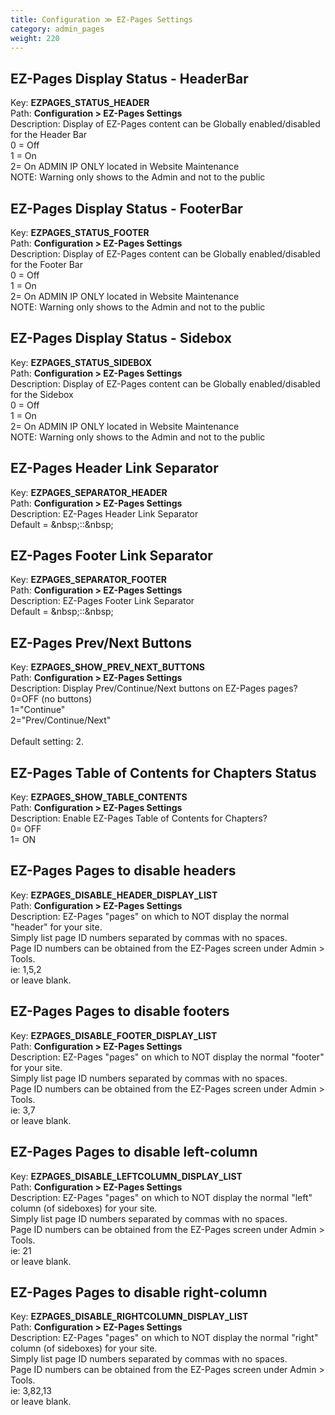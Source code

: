 ```yaml
---
title: Configuration ≫ EZ-Pages Settings
category: admin_pages
weight: 220 
---
```


<h2 id="ezpages_display_status__headerbar">EZ-Pages Display Status - HeaderBar</h2>

<div class='indent'>Key: <b>EZPAGES_STATUS_HEADER</b><br />
Path: <b>Configuration > EZ-Pages Settings</b><br />
Description: Display of EZ-Pages content can be Globally enabled/disabled for the Header Bar<br />0 = Off<br />1 = On<br />2= On ADMIN IP ONLY located in Website Maintenance<br />NOTE: Warning only shows to the Admin and not to the public</div>


<h2 id="ezpages_display_status__footerbar">EZ-Pages Display Status - FooterBar</h2>

<div class='indent'>Key: <b>EZPAGES_STATUS_FOOTER</b><br />
Path: <b>Configuration > EZ-Pages Settings</b><br />
Description: Display of EZ-Pages content can be Globally enabled/disabled for the Footer Bar<br />0 = Off<br />1 = On<br />2= On ADMIN IP ONLY located in Website Maintenance<br />NOTE: Warning only shows to the Admin and not to the public</div>


<h2 id="ezpages_display_status__sidebox">EZ-Pages Display Status - Sidebox</h2>

<div class='indent'>Key: <b>EZPAGES_STATUS_SIDEBOX</b><br />
Path: <b>Configuration > EZ-Pages Settings</b><br />
Description: Display of EZ-Pages content can be Globally enabled/disabled for the Sidebox<br />0 = Off<br />1 = On<br />2= On ADMIN IP ONLY located in Website Maintenance<br />NOTE: Warning only shows to the Admin and not to the public</div>


<h2 id="ezpages_header_link_separator">EZ-Pages Header Link Separator</h2>

<div class='indent'>Key: <b>EZPAGES_SEPARATOR_HEADER</b><br />
Path: <b>Configuration > EZ-Pages Settings</b><br />
Description: EZ-Pages Header Link Separator<br />Default = &amp;nbsp;::&amp;nbsp;</div>


<h2 id="ezpages_footer_link_separator">EZ-Pages Footer Link Separator</h2>

<div class='indent'>Key: <b>EZPAGES_SEPARATOR_FOOTER</b><br />
Path: <b>Configuration > EZ-Pages Settings</b><br />
Description: EZ-Pages Footer Link Separator<br />Default = &amp;nbsp;::&amp;nbsp;</div>


<h2 id="ezpages_prevnext_buttons">EZ-Pages Prev/Next Buttons</h2>

<div class='indent'>Key: <b>EZPAGES_SHOW_PREV_NEXT_BUTTONS</b><br />
Path: <b>Configuration > EZ-Pages Settings</b><br />
Description: Display Prev/Continue/Next buttons on EZ-Pages pages?<br />0=OFF (no buttons)<br />1="Continue"<br />2="Prev/Continue/Next"<br /><br />Default setting: 2.</div>


<h2 id="ezpages_table_of_contents_for_chapters_status">EZ-Pages Table of Contents for Chapters Status</h2>

<div class='indent'>Key: <b>EZPAGES_SHOW_TABLE_CONTENTS</b><br />
Path: <b>Configuration > EZ-Pages Settings</b><br />
Description: Enable EZ-Pages Table of Contents for Chapters?<br />0= OFF<br />1= ON</div>


<h2 id="ezpages_pages_to_disable_headers">EZ-Pages Pages to disable headers</h2>

<div class='indent'>Key: <b>EZPAGES_DISABLE_HEADER_DISPLAY_LIST</b><br />
Path: <b>Configuration > EZ-Pages Settings</b><br />
Description: EZ-Pages "pages" on which to NOT display the normal "header" for your site.<br />Simply list page ID numbers separated by commas with no spaces.<br />Page ID numbers can be obtained from the EZ-Pages screen under Admin > Tools.<br />ie: 1,5,2<br />or leave blank.</div>


<h2 id="ezpages_pages_to_disable_footers">EZ-Pages Pages to disable footers</h2>

<div class='indent'>Key: <b>EZPAGES_DISABLE_FOOTER_DISPLAY_LIST</b><br />
Path: <b>Configuration > EZ-Pages Settings</b><br />
Description: EZ-Pages "pages" on which to NOT display the normal "footer" for your site.<br />Simply list page ID numbers separated by commas with no spaces.<br />Page ID numbers can be obtained from the EZ-Pages screen under Admin > Tools.<br />ie: 3,7<br />or leave blank.</div>


<h2 id="ezpages_pages_to_disable_leftcolumn">EZ-Pages Pages to disable left-column</h2>

<div class='indent'>Key: <b>EZPAGES_DISABLE_LEFTCOLUMN_DISPLAY_LIST</b><br />
Path: <b>Configuration > EZ-Pages Settings</b><br />
Description: EZ-Pages "pages" on which to NOT display the normal "left" column (of sideboxes) for your site.<br />Simply list page ID numbers separated by commas with no spaces.<br />Page ID numbers can be obtained from the EZ-Pages screen under Admin > Tools.<br />ie: 21<br />or leave blank.</div>


<h2 id="ezpages_pages_to_disable_rightcolumn">EZ-Pages Pages to disable right-column</h2>

<div class='indent'>Key: <b>EZPAGES_DISABLE_RIGHTCOLUMN_DISPLAY_LIST</b><br />
Path: <b>Configuration > EZ-Pages Settings</b><br />
Description: EZ-Pages "pages" on which to NOT display the normal "right" column (of sideboxes) for your site.<br />Simply list page ID numbers separated by commas with no spaces.<br />Page ID numbers can be obtained from the EZ-Pages screen under Admin > Tools.<br />ie: 3,82,13<br />or leave blank.</div>


